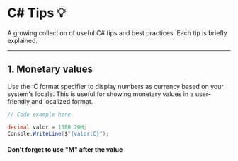 # C# Tips 💡

A growing collection of useful C# tips and best practices. Each tip is briefly explained.

---

## 1. Monetary values
 
Use the :C format specifier to display numbers as currency based on your system's locale. This is useful for showing monetary values in a user-friendly and localized format.

```csharp
// Code example here

decimal valor = 1580.20M;
Console.WriteLine($"{valor:C}");
```
#### Don't forget to use "M" after the value
